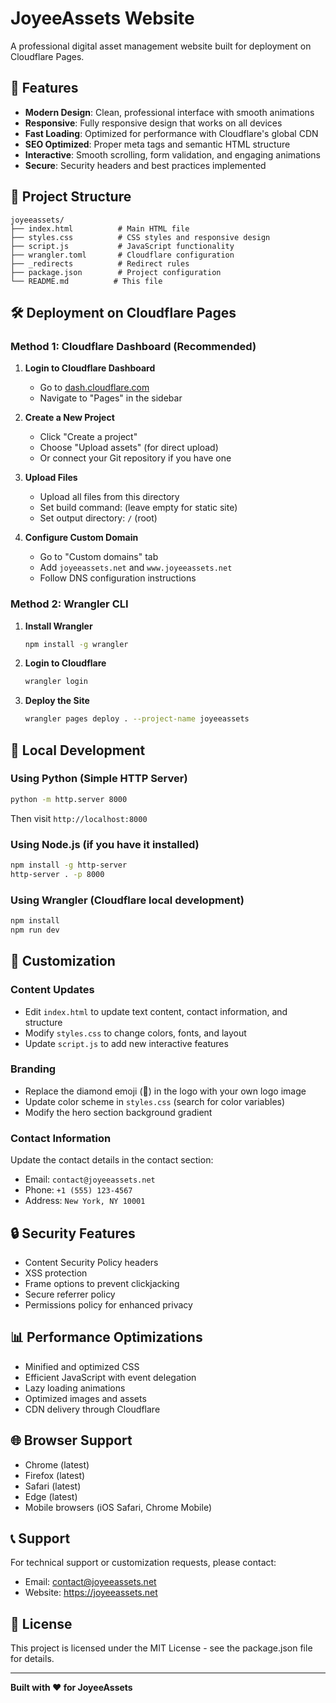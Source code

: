 # JoyeeAssets Website

A professional digital asset management website built for deployment on Cloudflare Pages.

## 🚀 Features

- **Modern Design**: Clean, professional interface with smooth animations
- **Responsive**: Fully responsive design that works on all devices
- **Fast Loading**: Optimized for performance with Cloudflare's global CDN
- **SEO Optimized**: Proper meta tags and semantic HTML structure
- **Interactive**: Smooth scrolling, form validation, and engaging animations
- **Secure**: Security headers and best practices implemented

## 📁 Project Structure

```
joyeeassets/
├── index.html          # Main HTML file
├── styles.css          # CSS styles and responsive design
├── script.js           # JavaScript functionality
├── wrangler.toml       # Cloudflare configuration
├── _redirects          # Redirect rules
├── package.json        # Project configuration
└── README.md          # This file
```

## 🛠 Deployment on Cloudflare Pages

### Method 1: Cloudflare Dashboard (Recommended)

1. **Login to Cloudflare Dashboard**
   - Go to [dash.cloudflare.com](https://dash.cloudflare.com)
   - Navigate to "Pages" in the sidebar

2. **Create a New Project**
   - Click "Create a project"
   - Choose "Upload assets" (for direct upload)
   - Or connect your Git repository if you have one

3. **Upload Files**
   - Upload all files from this directory
   - Set build command: (leave empty for static site)
   - Set output directory: `/` (root)

4. **Configure Custom Domain**
   - Go to "Custom domains" tab
   - Add `joyeeassets.net` and `www.joyeeassets.net`
   - Follow DNS configuration instructions

### Method 2: Wrangler CLI

1. **Install Wrangler**
   ```bash
   npm install -g wrangler
   ```

2. **Login to Cloudflare**
   ```bash
   wrangler login
   ```

3. **Deploy the Site**
   ```bash
   wrangler pages deploy . --project-name joyeeassets
   ```

## 🔧 Local Development

### Using Python (Simple HTTP Server)
```bash
python -m http.server 8000
```
Then visit `http://localhost:8000`

### Using Node.js (if you have it installed)
```bash
npm install -g http-server
http-server . -p 8000
```

### Using Wrangler (Cloudflare local development)
```bash
npm install
npm run dev
```

## 📝 Customization

### Content Updates
- Edit `index.html` to update text content, contact information, and structure
- Modify `styles.css` to change colors, fonts, and layout
- Update `script.js` to add new interactive features

### Branding
- Replace the diamond emoji (💎) in the logo with your own logo image
- Update color scheme in `styles.css` (search for color variables)
- Modify the hero section background gradient

### Contact Information
Update the contact details in the contact section:
- Email: `contact@joyeeassets.net`
- Phone: `+1 (555) 123-4567`
- Address: `New York, NY 10001`

## 🔒 Security Features

- Content Security Policy headers
- XSS protection
- Frame options to prevent clickjacking
- Secure referrer policy
- Permissions policy for enhanced privacy

## 📊 Performance Optimizations

- Minified and optimized CSS
- Efficient JavaScript with event delegation
- Lazy loading animations
- Optimized images and assets
- CDN delivery through Cloudflare

## 🌐 Browser Support

- Chrome (latest)
- Firefox (latest)
- Safari (latest)
- Edge (latest)
- Mobile browsers (iOS Safari, Chrome Mobile)

## 📞 Support

For technical support or customization requests, please contact:
- Email: contact@joyeeassets.net
- Website: https://joyeeassets.net

## 📄 License

This project is licensed under the MIT License - see the package.json file for details.

---

**Built with ❤️ for JoyeeAssets**
